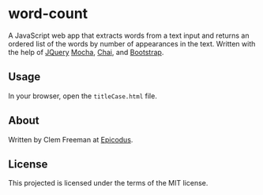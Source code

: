 word-count
==========

A JavaScript web app that extracts words from a text input and returns an ordered list of the words by number of appearances in the text. Written with the help of [JQuery](http://jquery.com/) [Mocha](http://mochajs.org/), [Chai](http://chaijs.com/), and [Bootstrap](http://http://getbootstrap.com/).

Usage
-----

In your browser, open the `titleCase.html` file.


About
-----

Written by Clem Freeman at [Epicodus](http://www.epicodus.com/).

License
-------

This projected is licensed under the terms of the MIT license.
